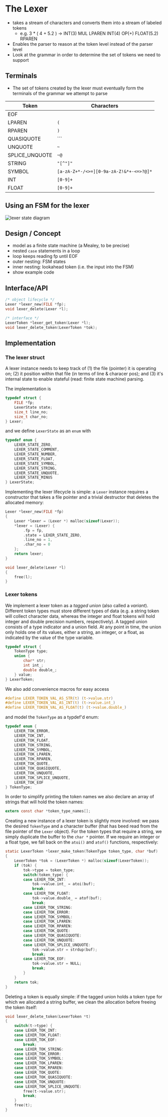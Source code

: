 The Lexer
=========

* takes a stream of characters and converts them into a stream of labeled
  tokens
  * e.g. 3 * ( 4 + 5.2 ) -> INT(3) MUL LPAREN INT(4) OP(+) FLOAT(5.2) RPAREN
* Enables the parser to reason at the token level instead of the parser level
* Look at the grammar in order to determine the set of tokens we need to
  support


Terminals
---------

* The set of tokens created by the lexer must eventually form the terminals of
  the grammar we attempt to parse

| Token           | Characters                              |
|-----------------|-----------------------------------------|
| EOF             |                                         |
| LPAREN          | `(`                                     |
| RPAREN          | `)`                                     |
| QUASIQUOTE      | `\``                                    |
| UNQUOTE         | `~`                                     |
| SPLICE_UNQUOTE  | `~@`                                    |
| STRING          | `"[^"]"`                                |
| SYMBOL          | `[a-zA-Z+*-/<>=][0-9a-zA-Z!&*+-<=>?@]*` |
| INT             | `[0-9]+`                                |
| FLOAT           | `[0-9]+`                                |


Using an FSM for the lexer
--------------------------

![lexer state diagram](./lexer/fsm.png)


Design / Concept
----------------

* model as a finite state machine (a Mealey, to be precise)
* nested `case` statements in a loop
* loop keeps reading fp until EOF
* outer nesting: FSM states
* inner nesting: lookahead token (i.e. the input into the FSM)
* show example code


Interface/API
-------------

```c
/* object lifecycle */
Lexer *lexer_new(FILE *fp);
void lexer_delete(Lexer *l);

/* interface */
LexerToken *lexer_get_token(Lexer *l);
void lexer_delete_token(LexerToken *tok);
```


Implementation
--------------

### The lexer struct

A lexer instance needs to keep track of (1) the file (pointer) it is operating
on; (2) it position within that file (in terms of line & characer pos); and (3)
it's internal state to enable stateful (read: finite state machine) parsing.

The implementation is

```c
typedef struct {
    FILE *fp;
    LexerState state;
    size_t line_no;
    size_t char_no;
} Lexer;
```

and we define `LexerState` as an `enum` with

```c
typedef enum {
    LEXER_STATE_ZERO,
    LEXER_STATE_COMMENT,
    LEXER_STATE_NUMBER,
    LEXER_STATE_FLOAT,
    LEXER_STATE_SYMBOL,
    LEXER_STATE_STRING,
    LEXER_STATE_UNQUOTE,
    LEXER_STATE_MINUS
} LexerState;
```

Implementing the lexer lifecycle is simple: a `Lexer` instance requires a
constructor that takes a file pointer and a trivial destructor that deletes the
allocated memory:

```c
Lexer *lexer_new(FILE *fp)
{
    Lexer *lexer = (Lexer *) malloc(sizeof(Lexer));
    *lexer = (Lexer) {
        .fp = fp,
        .state = LEXER_STATE_ZERO,
        .line_no = 1,
        .char_no = 0
    };
    return lexer;
}

void lexer_delete(Lexer *l)
{
    free(l);
}
```


### Lexer tokens

We implement a lexer token as a *tagged union* (also called a *variant*).
Different token types must store different types of data (e.g. a string token will
collect character data, whereas the integer and float tokens will hold integer
and double precision numbers, respectively). A tagged union consists of a type
indicator and a union field. At any point in time, the union only holds one of
its values, either a string, an integer, or a float, as indicated by the value
of the type variable.

```c
typedef struct {
    TokenType type;
    union {
        char* str;
        int int_;
        double double_;
    } value;
} LexerToken;
```

We also add convenience macros for easy access

```c
#define LEXER_TOKEN_VAL_AS_STR(t) (t->value.str)
#define LEXER_TOKEN_VAL_AS_INT(t) (t->value.int_)
#define LEXER_TOKEN_VAL_AS_FLOAT(t) (t->value.double_)
```

and model the `TokenType` as a typdef'd enum:

```c
typedef enum {
    LEXER_TOK_ERROR,
    LEXER_TOK_INT,
    LEXER_TOK_FLOAT,
    LEXER_TOK_STRING,
    LEXER_TOK_SYMBOL,
    LEXER_TOK_LPAREN,
    LEXER_TOK_RPAREN,
    LEXER_TOK_QUOTE,
    LEXER_TOK_QUASIQUOTE,
    LEXER_TOK_UNQUOTE,
    LEXER_TOK_SPLICE_UNQUOTE,
    LEXER_TOK_EOF
} TokenType;
```

In order to simplify printing the token names we also declare an array of
strings that will hold the token names:

```c
extern const char *token_type_names[];
```

Creating a new instance of a lexer token is slightly more involved: we pass the
desired `TokenType` and a character buffer (that has beed read from the file
pointer of the `Lexer` object). For the token types that require a string, we
simply duplicate the buffer to the `char *` pointer. If we require an integer
or a float type, we fall back on the `atoi()` and `atof()` functions,
respectively:

```c
static LexerToken *lexer_make_token(TokenType token_type, char *buf)
{
    LexerToken *tok = (LexerToken *) malloc(sizeof(LexerToken));
    if (tok) {
        tok->type = token_type;
        switch(token_type) {
        case LEXER_TOK_INT:
            tok->value.int_ = atoi(buf);
            break;
        case LEXER_TOK_FLOAT:
            tok->value.double_ = atof(buf);
            break;
        case LEXER_TOK_STRING:
        case LEXER_TOK_ERROR:
        case LEXER_TOK_SYMBOL:
        case LEXER_TOK_LPAREN:
        case LEXER_TOK_RPAREN:
        case LEXER_TOK_QUOTE:
        case LEXER_TOK_QUASIQUOTE:
        case LEXER_TOK_UNQUOTE:
        case LEXER_TOK_SPLICE_UNQUOTE:
            tok->value.str = strdup(buf);
            break;
        case LEXER_TOK_EOF:
            tok->value.str = NULL;
            break;
        }
    }
    return tok;
}
```

Deleting a token is equally simple: if the tagged union holds a token type for
which we allocated a string buffer, we clean the allocation before freeing the
token itself:

```c
void lexer_delete_token(LexerToken *t)
{
    switch(t->type) {
    case LEXER_TOK_INT:
    case LEXER_TOK_FLOAT:
    case LEXER_TOK_EOF:
        break;
    case LEXER_TOK_STRING:
    case LEXER_TOK_ERROR:
    case LEXER_TOK_SYMBOL:
    case LEXER_TOK_LPAREN:
    case LEXER_TOK_RPAREN:
    case LEXER_TOK_QUOTE:
    case LEXER_TOK_QUASIQUOTE:
    case LEXER_TOK_UNQUOTE:
    case LEXER_TOK_SPLICE_UNQUOTE:
        free(t->value.str);
        break;
    }
    free(t);
}
```

